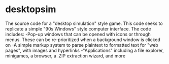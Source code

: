 # desktopsim
The source code for a "desktop simulation" style game.
This code seeks to replicate a simple "90s Windows" style computer interface. The code includes:
-Pop-up windows that can be opened with icons or through menus. These can be re-prioritized when a background window is clicked on
-A simple markup system to parse plaintext to formatted text for "web pages", with images and hyperlinks
-"Applications" including a file explorer, minigames, a browser, a .ZIP extraction wizard, and more
